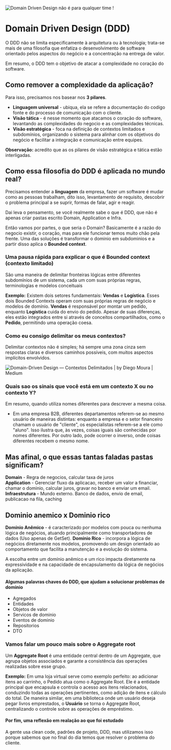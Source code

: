 
![Domain Driven Design não é para qualquer time !](https://media.licdn.com/dms/image/C4E12AQGg_xiTXf4mvA/article-cover_image-shrink_720_1280/0/1635337494376?e=2147483647&v=beta&t=kDfNvjpvLQc8NzuRp18L49cuJLiBFb2OrBUJvL76-Mk)

# **Domain Driven Design (DDD)**
O DDD não se limita especificamente à arquitetura ou à tecnologia; trata-se mais de uma filosofia que enfatiza o desenvolvimento de software orientado pelos aspectos do negócio e a concentração na entrega de valor.

Em resumo, o DDD tem o objetivo de atacar a complexidade no coração do software.

## Como remover a complexidade da aplicação?

Para isso, precisamos nos basear nos **3 pilares**.
 - **Linguagem universal** - ubiqua, ela se refere a documentação do codigo fonte e do processo de comunicação com o cliente.
 -  **Visão tática** - é nesse momento que atacamos o coração do software, levantando as complexidades do negocio e as complexidades técnicas.
 - **Visão estratégica** - foca na definição de contextos limitados e subdomínios, organizando o sistema para alinhar com os objetivos do negócio e facilitar a integração e comunicação entre equipes.

**Observação:** acredito que as os pilares de visão estratégica e tática estão interligadas.

## Como essa filosofia do DDD é aplicada no mundo real?
Precisamos entender a **linguagem** da empresa, fazer um software é mudar como as pessoas trabalham, dito isso, levantamento de requisito, descobrir o problema principal a se suprir, formas de falar, agir e reagir.

Dai leva o pensamento, se você realmente sabe o que é DDD, que não é apenas criar pastas escrito Domain, Application e Infra.

Então vamos por partes, o que seria o Domain? Basicamente é a razão do negocio existir, o coração, mas para ele funcionar temos muito chão pela frente.
Uma das soluções é transformar o dominio em subdominios e a partir disso aplica o **Bounded context**.


### Uma pausa rápida para explicar o que é Bounded context (contexto limitado)
São uma maneira de delimitar fronteiras lógicas entre diferentes subdomínios de um sistema, cada um com suas próprias regras, terminologias e modelos conceituais
  
**Exemplo:** Existem dois setores fundamentais: **Vendas** e **Logística**. Esses dois Bounded Contexts operam com suas próprias regras de negócio e modelos de domínio. **Vendas** é responsável por montar um pedido, enquanto **Logística** cuida do envio do pedido. Apesar de suas diferenças, eles estão integrados entre si através de conceitos compartilhados, como o **Pedido**, permitindo uma operação coesa.

### Como eu consigo delimitar os meus contextos?
Delimitar contextos não é simples; há sempre uma zona cinza sem respostas claras e diversos caminhos possíveis, com muitos aspectos implícitos envolvidos.

![Domain-Driven Design — Contextos Delimitados | by Diego Moura | Medium](https://miro.medium.com/v2/resize:fit:772/1*hgkRmH3OO9-yCu1JhPDteA.png)

### Quais sao os sinais que você está em um contexto X ou no contexto Y?
 Em resumo, quando utiliza nomes diferentes para descrever a mesma coisa.
 - Em uma empresa B2B, diferentes departamentos referem-se ao mesmo usuário de maneiras distintas: enquanto a empresa e o setor financeiro chamam o usuário de "cliente", os especialistas referem-se a ele como "aluno". Isso ilustra que, às vezes, coisas iguais são conhecidas por nomes diferentes. Por outro lado, pode ocorrer o inverso, onde coisas diferentes recebem o mesmo nome.

 ## Mas afinal, o que essas tantas faladas pastas significam?
**Domain** - Regra de negocios, calcular taxa de juros  
**Application** - Gerenciar fluxo da aplicacao, receber um valor a financiar, chamar o dominio, calcular juros, gravar no banco e enviar um email.
**Infraestrutura** - Mundo externo. Banco de dados, envio de email, publicacao na fila, caching


## Dominio anemico x Dominio rico
**Domínio Anêmico** - é caracterizado por modelos com pouca ou nenhuma lógica de negócios, atuando principalmente como transportadores de dados (Uso apenas de GetSet). 
**Domínio Rico** - incorpora a lógica de negócios diretamente nos modelos, promovendo um design orientado ao comportamento que facilita a manutenção e a evolução do sistema. 

A escolha entre um domínio anêmico e um rico impacta diretamente na expressividade e na capacidade de encapsulamento da lógica de negócios da aplicação.
 


#### Algumas palavras chaves do DDD, que ajudam a solucionar problemas de dominio
 - Agregados
 - Entidades
 - Objetos de valor
 - Servicos de dominio
 - Eventos de dominio
 - Repositorios
 - DTO


### Vamos falar um pouco mais sobre o Aggregate root
Um **Aggregate Root** é uma entidade central dentro de um Aggregate, que agrupa objetos associados e garante a consistência das operações realizadas sobre esse grupo.

**Exemplo:** Em uma loja virtual serve como exemplo perfeito: ao adicionar itens ao carrinho, o Pedido atua como o Aggregate Root. Ele é a entidade principal que encapsula e controla o acesso aos itens relacionados, conduzindo todas as operações pertinentes, como adição de itens e cálculo do total. De maneira similar, em uma biblioteca onde um usuário deseja pegar livros emprestados, o **Usuário** se torna o Aggregate Root, centralizando o controle sobre as operações de empréstimo.


#### Por fim, uma reflexão em realação ao que foi estudado
A gente usa clean code, padrões de projeto, DDD, mas utilizamos isso porque sabemos que no final do dia temos que resolver o problema do cliente.
